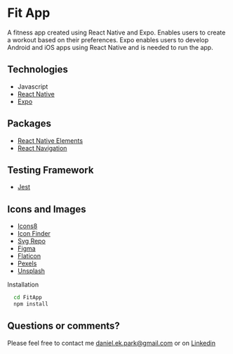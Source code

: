 # Fit App

A fitness app created using React Native and Expo. Enables users to create a workout based on their preferences. Expo enables users to develop Android and iOS apps using React Native and is needed to run the app.

## Technologies
* Javascript
* [React Native](https://reactnative.dev/docs/getting-started)
* [Expo](https://docs.expo.dev/)

## Packages
* [React Native Elements](https://reactnativeelements.com/docs/installation)
* [React Navigation](https://reactnavigation.org/docs/navigating)

## Testing Framework
* [Jest](https://jestjs.io/docs/getting-started)

## Icons and Images
* [Icons8](https://icons8.com/)
* [Icon Finder](https://www.iconfinder.com/)
* [Svg Repo](https://www.svgrepo.com/)
* [Figma](https://www.figma.com/)
* [Flaticon](https://www.flaticon.com/)
* [Pexels](https://www.pexels.com/)
* [Unsplash](https://unsplash.com/)

Installation 
```bash
  cd FitApp
  npm install
```

## Questions or comments? 
Please feel free to contact me daniel.ek.park@gmail.com or on [Linkedin](https://www.linkedin.com/in/daniel-park-70878119a/)